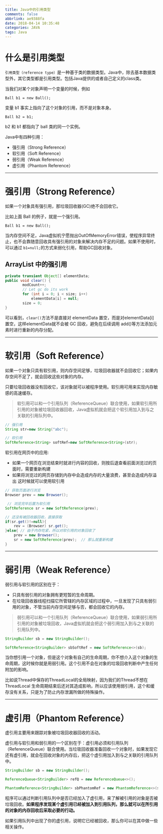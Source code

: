 ```yaml
---
title: Java中的引用类型
comments: false
abbrlink: ae9388fa
date: 2018-04-14 10:35:48
categories: JAVA
tags: Java
---
```


# 什么是引用类型


`引用类型（reference type）`是一种基于类的数据类型。Java中，除去基本数据类型外，其它类型都是引用类型。包括Java提供的或者自己定义的class类。

当我们对某个对象声明一个变量的时候，例如

```
Ball b1 = new Ball();
```

变量 b1 事实上指向了这个对象的引用，而不是对象本身。

```
Ball b2 = b1;
```

b2 和 b1 都指向了 ball 类的同一个实例。

Java中有四种引用：
- 强引用（Strong Reference）
- 软引用（Soft Reference）
- 弱引用（Weak Reference）
- 虚引用（Phantom Reference）

<!--more-->

---

# 强引用（Strong Reference）

如果一个对象具有强引用，那垃圾回收器(GC)绝不会回收它。

比如上面 Ball 的例子，就是一个强引用。

```
Ball b1 = new Ball();
```

当内存空间不足，Java虚拟机宁愿抛出OutOfMemoryError错误，使程序异常终止，也不会靠随意回收具有强引用的对象来解决内存不足的问题。如果不使用时，可以通过 `b1=null;`的方式来弱化引用，帮助GC回收对象。

## ArrayList 中的强引用

```java
private transient Object[] elementData;
public void clear() {
        modCount++;
        // Let gc do its work
        for (int i = 0; i < size; i++)
            elementData[i] = null;
        size = 0;
}
```

可以看到，`clear()`方法不是直接对 elementData 置空，而是对elementData[i] 置空，这样elementData就不会被 GC 回收，避免在后续调用 add()等方法添加元素时进行重新的内存分配。

---

# 软引用（Soft Reference）

如果一个对象只具有软引用，则内存空间足够，垃圾回收器就不会回收它；如果内存空间不足了，就会回收这些对象的内存。

只要垃圾回收器没有回收它，该对象就可以被程序使用。软引用可用来实现内存敏感的高速缓存。

> 软引用可以和一个引用队列（ReferenceQueue）联合使用，如果软引用所引用的对象被垃圾回收器回收，Java虚拟机就会把这个软引用加入到与之关联的引用队列中。

```java
// 强引用
String str=new String("abc");       

// 软引用
SoftReference<String> softRef=new SoftReference<String>(str);   
```

软引用在网页中的应用:
- 如果一个网页在浏览结束时就进行内容的回收，则按后退查看前面浏览过的页面时，需要重新构建
- 如果将浏览过的网页存储到内存中会造成内存的大量浪费，甚至会造成内存溢出
这时候就可以使用软引用

```java
// 获取页面进行浏览
Browser prev = new Browser();               

 // 浏览完毕后置为软引用
SoftReference sr = new SoftReference(prev);   

// 还没有被回收器回收，直接获取
if(sr.get()!=null){
    rev = (Browser) sr.get();           
}else{ // 由于内存吃紧，所以对软引用的对象回收了
    prev = new Browser();               
    sr = new SoftReference(prev);  // 那么就重新构建
}

```

---

# 弱引用（Weak Reference）

弱引用与软引用的区别在于：

- 只具有弱引用的对象拥有更短暂的生命周期。
- 在垃圾回收器线程扫描它所管辖的内存区域的过程中，一旦发现了只具有弱引用的对象，不管当前内存空间足够与否，都会回收它的内存。

> 弱引用可以和一个引用队列（ReferenceQueue）联合使用，如果弱引用所引用的对象被垃圾回收，Java虚拟机就会把这个弱引用加入到与之关联的引用队列中。

```java
StringBuilder sb = new StringBuilder();

SoftReference<StringBuilder> sbSoftRef = new SoftReference<>(sb);
```

当你想引用一个对象，但是这个对象有自己的生命周期，你不想介入这个对象的生命周期，这时候你就是用弱引用。这个引用不会在对象的垃圾回收判断中产生任何附加的影响。

比如说Thread中保存的ThreadLocal的全局映射，因为我们的Thread不想在 ThreadLocal 生命周期结束后还对其造成影响，所以应该使用弱引用，这个和缓存没有关系，只是为了防止内存泄漏所做的特殊操作。

---

# 虚引用（Phantom Reference）

虚引用主要用来跟踪对象被垃圾回收器回收的活动。

虚引用与软引用和弱引用的一个区别在于：虚引用必须和引用队列 （ReferenceQueue）联合使用。当垃圾回收器准备回收一个对象时，如果发现它还有虚引用，就会在回收对象的内存后，把这个虚引用加入到与之关联的引用队列中。

```java
StringBuilder sb = new StringBuilder();

ReferenceQueue<StringBuilder> refQ = new ReferenceQueue<>();

PhantomReference<StringBuilder> sbPhantomRef = new PhantomReference<>(sb, refQ);
```

程序可以通过判断引用队列中是否已经加入了虚引用，来了解被引用的对象是否被垃圾回收。**如果程序发现某个虚引用已经被加入到引用队列，那么就可以在所引用的对象的内存回收后采取必要的行动。**

如果引用队列中出现了你的虚引用，说明它已经被回收，那么你可以在其中做一些相关操作。
